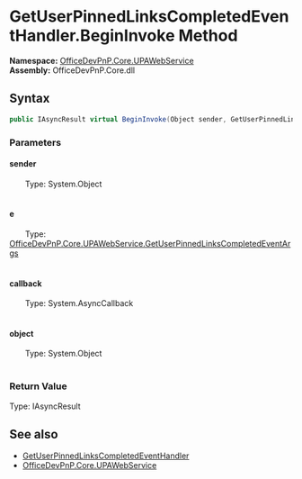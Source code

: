 # GetUserPinnedLinksCompletedEventHandler.BeginInvoke Method  
  

**Namespace:** [OfficeDevPnP.Core.UPAWebService](OfficeDevPnP.Core.UPAWebService.md)  
**Assembly:** OfficeDevPnP.Core.dll  
## Syntax
```C#
public IAsyncResult virtual BeginInvoke(Object sender, GetUserPinnedLinksCompletedEventArgs e, AsyncCallback callback, Object object)
```
### Parameters
#### sender  
&emsp;&emsp;Type: System.Object  
&emsp;&emsp;  

  

#### e  
&emsp;&emsp;Type: [OfficeDevPnP.Core.UPAWebService.GetUserPinnedLinksCompletedEventArgs](OfficeDevPnP.Core.UPAWebService.GetUserPinnedLinksCompletedEventArgs.md)  
&emsp;&emsp;  

  

#### callback  
&emsp;&emsp;Type: System.AsyncCallback  
&emsp;&emsp;  

  

#### object  
&emsp;&emsp;Type: System.Object  
&emsp;&emsp;  

  

### Return Value
Type: IAsyncResult  

## See also
- [GetUserPinnedLinksCompletedEventHandler](OfficeDevPnP.Core.UPAWebService.GetUserPinnedLinksCompletedEventHandler.md) 
- [OfficeDevPnP.Core.UPAWebService](OfficeDevPnP.Core.UPAWebService.md) 

